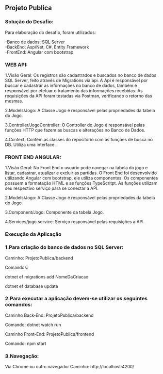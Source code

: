 <h2>Projeto Publica</h2>

<h3>Solução do Desafio:</h3>

Para elaboração do desafio, foram utilizados:<br>

-Banco de dados: SQL Server<br>
-BackEnd: Asp/Net, C#, Entity Framework<br>
-FrontEnd: Angular com bootstrap<br>

<h3>WEB API:</h3>

  1.Visão Geral: Os registros são cadastrados e buscados no banco de dados SQL Server, feito através de Migrations via api. 
  A Api é responsável por buscar e cadastrar as informações no banco de dados, também é responsável por efetuar o tratamento das informações recebidas. 
  As requisições da API foram testadas via Postman, verificando o retorno das mesmas.   
    
  2.Models/Jogo: A Classe Jogo é responsável pelas propriedades da tabela do Jogo.

  3.Controller/JogoController: O Controller do Jogo é responsável pelas funções HTTP que fazem as buscas e alterações no Banco de Dados.

  4.Context: Contém as classes do repositório com as funções de busca no DB. Utiliza uma interface.

<h3>FRONT END ANGULAR:</h3>

  1.Visão Geral: No Front End o usuário pode navegar na tabela do jogo e listar, cadastrar, atualizar e excluir as partidas. 
  O Front End foi desenvolvido utilizando Angular com bootstrap, ele utiliza componentes. Os componentes possuem a formatação HTML e as funções TypeScritpt.
  As funções utilizam seu respectivo serviço para se conectar a API.

  2.Models/Jogo: A Classe Jogo é responsável pelas propriedades da tabela do Jogo.

  3.Component/Jogo: Componente da tabela Jogo.

  4.Services/jogo.service: Serviço responsável pelas requisições a API.


 <h3>Execução da Aplicação</h3>

<h3>1.Para criação do banco de dados no SQL Server:</h3>

Caminho: ProjetoPublica/backend

Comandos:

dotnet ef migrations add NomeDaCriacao

dotnet ef database update



<h3>2.Para executar a aplicação devem-se utilizar os seguintes comandos:</h3>

Caminho Back-End: ProjetoPublica/backend

Comando: dotnet watch run

Caminho Front-End: ProjetoPublica/frontend

Comando: npm start



<h3>3.Navegação:</h3>

Via Chrome ou outro navegador 
Caminho: http://localhost:4200/

